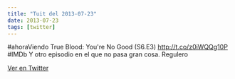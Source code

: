 ```yaml
---
title: "Tuit del 2013-07-23"
date: 2013-07-23
tags: [twitter]
---
```


#ahoraViendo True Blood: You're No Good (S6.E3) http://t.co/z0iWQQg10P #IMDb Y otro episodio en el que no pasa gran cosa. Regulero



[Ver en Twitter](https://twitter.com/i/web/status/359814021257510914)
